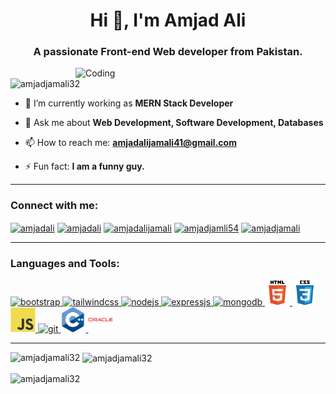 <h1 align="center">Hi 👋, I'm Amjad Ali</h1>
<h3 align="center">A passionate Front-end Web developer from Pakistan.</h3>

<img src="https://so-development.org/wp-content/uploads/2021/11/full-stack-development.gif" align="right" alt="Coding" width="400">

<p align="left"> <img src="https://komarev.com/ghpvc/?username=amjadjamali32&label=Profile%20views&color=0e75b6&style=flat" alt="amjadjamali32" /> </p>

- 🌱 I’m currently working as **MERN Stack Developer**

- 💬 Ask me about **Web Development, Software Development, Databases**

- 📫 How to reach me: **amjadalijamali41@gmail.com**

- ⚡ Fun fact: **I am a funny guy.**

---

<h3 align="left">Connect with me:</h3>

<p align="left">
<a href="https://codepen.io/amjadali" target="blank"><img align="center" src="https://raw.githubusercontent.com/rahuldkjain/github-profile-readme-generator/master/src/images/icons/Social/codepen.svg" alt="amjadali" height="30" width="40" /></a>
<a href="https://linkedin.com/in/amjadali" target="blank"><img align="center" src="https://raw.githubusercontent.com/rahuldkjain/github-profile-readme-generator/master/src/images/icons/Social/linked-in-alt.svg" alt="amjadali" height="30" width="40" /></a>
<a href="https://fb.com/amjadalijamali" target="blank"><img align="center" src="https://raw.githubusercontent.com/rahuldkjain/github-profile-readme-generator/master/src/images/icons/Social/facebook.svg" alt="amjadalijamali" height="30" width="40" /></a>
<a href="https://instagram.com/amjadjamli54" target="blank"><img align="center" src="https://raw.githubusercontent.com/rahuldkjain/github-profile-readme-generator/master/src/images/icons/Social/instagram.svg" alt="amjadjamli54" height="30" width="40" /></a>
<a href="https://www.hackerrank.com/amjadjamali" target="blank"><img align="center" src="https://raw.githubusercontent.com/rahuldkjain/github-profile-readme-generator/master/src/images/icons/Social/hackerrank.svg" alt="amjadjamali" height="30" width="40" /></a>
</p>

---

<h3 align="left">Languages and Tools:</h3>
<p align="left">
<a href="https://getbootstrap.com" target="_blank" rel="noreferrer"> <img src="https://img.icons8.com/color/48/000000/bootstrap.png" alt="bootstrap" width="40" height="40"/> </a> 
<a href="https://tailwindcss.com/" target="_blank" rel="noreferrer"> <img src="https://www.vectorlogo.zone/logos/tailwindcss/tailwindcss-icon.svg" alt="tailwindcss" width="40" height="40"/> </a>
<a href="https://nodejs.org" target="_blank" rel="noreferrer"> <img src="https://img.icons8.com/color/48/000000/nodejs.png" alt="nodejs" width="40" height="40"/> </a>
<a href="https://expressjs.com" target="_blank" rel="noreferrer"> <img src="https://img.icons8.com/color/48/000000/express.png" alt="expressjs" width="40" height="40"/> </a>
<a href="https://www.mongodb.com/" target="_blank" rel="noreferrer"> <img src="https://img.icons8.com/color/48/000000/mongodb.png" alt="mongodb" width="40" height="40"/> </a>
<a href="https://www.w3schools.com/html/" target="_blank" rel="noreferrer"> <img src="https://raw.githubusercontent.com/devicons/devicon/master/icons/html5/html5-original-wordmark.svg" alt="html5" width="40" height="40"/> </a>
<a href="https://www.w3schools.com/css/" target="_blank" rel="noreferrer"> <img src="https://raw.githubusercontent.com/devicons/devicon/master/icons/css3/css3-original-wordmark.svg" alt="css3" width="40" height="40"/> </a>
<a href="https://developer.mozilla.org/en-US/docs/Web/JavaScript" target="_blank" rel="noreferrer"> <img src="https://raw.githubusercontent.com/devicons/devicon/master/icons/javascript/javascript-original.svg" alt="javascript" width="40" height="40"/> </a>
<a href="https://git-scm.com/" target="_blank" rel="noreferrer"> <img src="https://www.vectorlogo.zone/logos/git-scm/git-scm-icon.svg" alt="git" width="40" height="40"/> </a>
<a href="https://www.w3schools.com/cpp/" target="_blank" rel="noreferrer"> <img src="https://raw.githubusercontent.com/devicons/devicon/master/icons/cplusplus/cplusplus-original.svg" alt="cplusplus" width="40" height="40"/> </a>
<a href="https://www.oracle.com/" target="_blank" rel="noreferrer"> <img src="https://raw.githubusercontent.com/devicons/devicon/master/icons/oracle/oracle-original.svg" alt="oracle" width="40" height="40"/> </a>
</p>

---

<p><img align="left" src="https://github-readme-stats.vercel.app/api/top-langs?username=amjadjamali32&show_icons=true&locale=en&layout=compact" alt="amjadjamali32" /></p>

<p>&nbsp;<img align="center" src="https://github-readme-stats.vercel.app/api?username=amjadjamali32&show_icons=true&locale=en" alt="amjadjamali32" /></p>

<p><img align="center" src="https://github-readme-streak-stats.herokuapp.com/?user=amjadjamali32&" alt="amjadjamali32" /></p>
